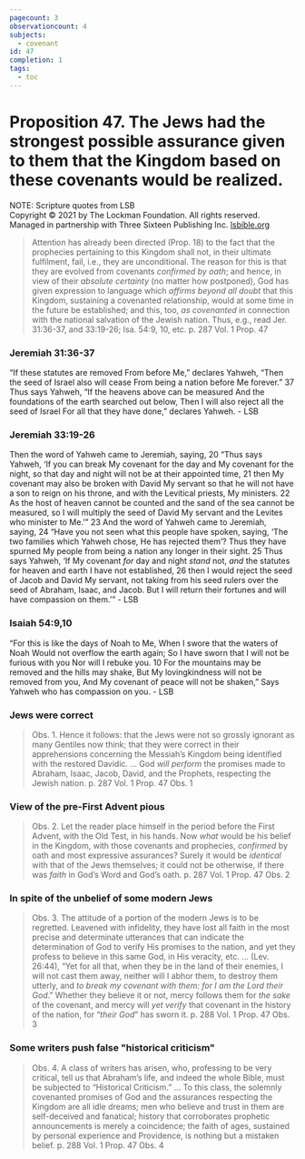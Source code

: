 ```yaml
---
pagecount: 3
observationcount: 4
subjects:
  - covenant
id: 47
completion: 1
tags:
  - toc
---
```

# Proposition 47. The Jews had the strongest possible assurance given to them that the Kingdom based on these covenants would be realized.

NOTE: Scripture quotes from LSB  
Copyright © 2021 by The Lockman Foundation. All rights reserved.  
Managed in partnership with Three Sixteen Publishing Inc. [lsbible.org](https://www.lsbible.org/)

>Attention has already been directed (Prop. 18) to the fact that the prophecies pertaining to this Kingdom shall not, in their ultimate fulfilment, fail, i.e., they are unconditional. The reason for this is that they are evolved from covenants *confirmed by oath*; and hence, in view of their *absolute certainty* (no matter how postponed), God has given expression to language which *affirms beyond all doubt* that this Kingdom, sustaining a covenanted relationship, would at some time in the future be established; and this, too, *as covenanted* in connection with the national salvation of the Jewish nation. Thus, e.g., read Jer. 31:36-37, and 33:19-26; Isa. 54:9, 10, etc.
>p. 287 Vol. 1 Prop. 47

### Jeremiah 31:36-37
“If these statutes are removed 
From before Me,” declares Yahweh,
“Then the seed of Israel also will cease
From being a nation before Me forever.”
37 Thus says Yahweh,
“If the heavens above can be measured
And the foundations of the earth searched out below,
Then I will also reject all the seed of Israel
For all that they have done,” declares Yahweh. - LSB

### Jeremiah 33:19-26
Then the word of Yahweh came to Jeremiah, saying, 20 “Thus says Yahweh, ‘If you can break My covenant for the day and My covenant for the night, so that day and night will not be at their appointed time, 21 then My covenant may also be broken with David My servant so that he will not have a son to reign on his throne, and with the Levitical priests, My ministers. 22 As the host of heaven cannot be counted and the sand of the sea cannot be measured, so I will multiply the seed of David My servant and the Levites who minister to Me.’” 23 And the word of Yahweh came to Jeremiah, saying, 24 “Have you not seen what this people have spoken, saying, ‘The two families which Yahweh chose, He has rejected them’? Thus they have spurned My people from being a nation any longer in their sight. 25 Thus says Yahweh, ‘If My covenant _for_ day and night _stand_ not, _and_ the statutes for heaven and earth I have not established, 26 then I would reject the seed of Jacob and David My servant, not taking from his seed rulers over the seed of Abraham, Isaac, and Jacob. But I will return their fortunes and will have compassion on them.’” - LSB

### Isaiah 54:9,10
“For this is like the days of Noah to Me,
When I swore that the waters of Noah
Would not overflow the earth again;
So I have sworn that I will not be furious with you
Nor will I rebuke you.
10 For the mountains may be removed and the hills may shake,
But My lovingkindness will not be removed from you,
And My covenant of peace will not be shaken,”
Says Yahweh who has compassion on you. - LSB
### Jews were correct
>Obs. 1. Hence it follows: that the Jews were not so grossly ignorant as many Gentiles now think; that they were correct in their apprehensions concerning the Messiah’s Kingdom being identified with the restored Davidic.
>...
>God *will perform* the promises made to Abraham, Isaac, Jacob, David, and the Prophets, respecting the Jewish nation.
>p. 287 Vol. 1 Prop. 47 Obs. 1
### View of the pre-First Advent pious
>Obs. 2. Let the reader place himself in the period before the First Advent, with the Old Test, in his hands. Now *what* would be his belief in the Kingdom, with those covenants and prophecies, *confirmed* by oath and most expressive assurances? Surely it would be *identical* with that of the Jews themselves; it could not be otherwise, if there was *faith* in God’s Word and God’s oath.
>p. 287 Vol. 1 Prop. 47 Obs. 2
### In spite of the unbelief of some modern Jews
>Obs. 3. The attitude of a portion of the modern Jews is to be regretted. Leavened with infidelity, they have lost all faith in the most precise and determinate utterances that can indicate the determination of God to verify His promises to the nation, and yet they profess to believe in this same God, in His veracity, etc.
>...
>(Lev. 26:44), “Yet for all that, when they be in the land of their enemies, I will not cast them away, neither will I abhor them, to destroy them utterly, and *to break my covenant with them: for I am the Lord their God*.” Whether they believe it or not, mercy follows them for *the sake* of the covenant, and mercy will *yet verify* that covenant in the history of the nation, for “*their God*” has sworn it.
>p. 288 Vol. 1 Prop. 47 Obs. 3
### Some writers push false "historical criticism"
>Obs. 4. A class of writers has arisen, who, professing to be very critical, tell us that Abraham’s life, and indeed the whole Bible, must be subjected to “Historical Criticism.”
>...
>To this class, the solemnly covenanted promises of God and the assurances respecting the Kingdom are all idle dreams; men who believe and trust in them are self-deceived and fanatical; history that corroborates prophetic announcements is merely a coincidence; the faith of ages, sustained by personal experience and Providence, is nothing but a mistaken belief.
>p. 288 Vol. 1 Prop. 47 Obs. 4